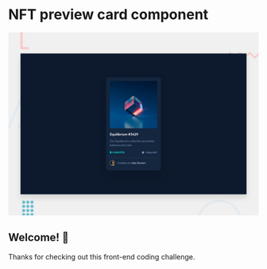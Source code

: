 # NFT preview card component

![Design preview for the NFT preview card component coding challenge](./design/desktop-preview.jpg)

## Welcome! 👋

Thanks for checking out this front-end coding challenge.

